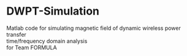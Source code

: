 # DWPT-Simulation
Matlab code for simulating magnetic field of dynamic wireless power transfer <br>
time/frequency domain analysis<br>
for Team FORMULA 

